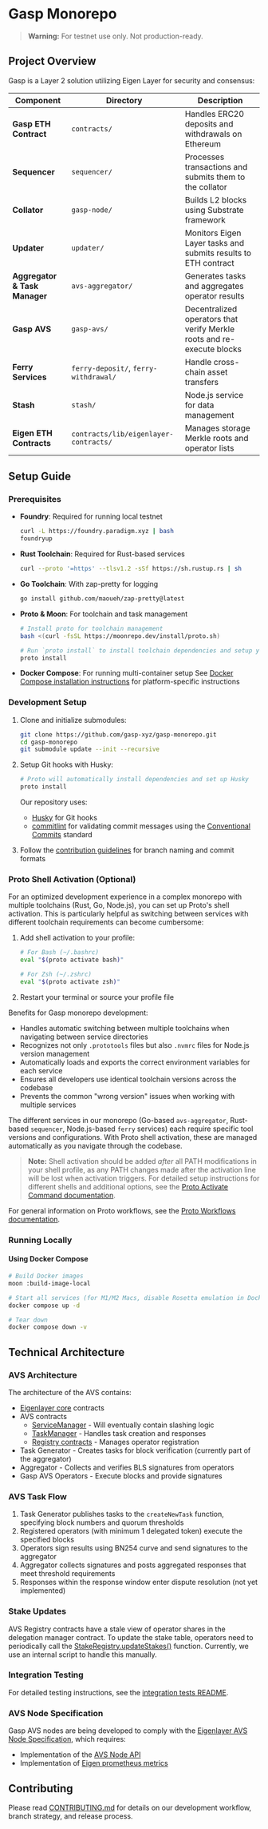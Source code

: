 # Gasp Monorepo

> **Warning:** For testnet use only. Not production-ready.

## Project Overview

Gasp is a Layer 2 solution utilizing Eigen Layer for security and consensus:

| Component | Directory | Description |
|-----------|-----------|-------------|
| **Gasp ETH Contract** | `contracts/` | Handles ERC20 deposits and withdrawals on Ethereum |
| **Sequencer** | `sequencer/` | Processes transactions and submits them to the collator |
| **Collator** | `gasp-node/` | Builds L2 blocks using Substrate framework |
| **Updater** | `updater/` | Monitors Eigen Layer tasks and submits results to ETH contract |
| **Aggregator & Task Manager** | `avs-aggregator/` | Generates tasks and aggregates operator results |
| **Gasp AVS** | `gasp-avs/` | Decentralized operators that verify Merkle roots and re-execute blocks |
| **Ferry Services** | `ferry-deposit/`, `ferry-withdrawal/` | Handle cross-chain asset transfers |
| **Stash** | `stash/` | Node.js service for data management |
| **Eigen ETH Contracts** | `contracts/lib/eigenlayer-contracts/` | Manages storage Merkle roots and operator lists |

## Setup Guide

### Prerequisites

- **Foundry**: Required for running local testnet

  ```bash
  curl -L https://foundry.paradigm.xyz | bash
  foundryup
  ```

- **Rust Toolchain**: Required for Rust-based services

  ```bash
  curl --proto '=https' --tlsv1.2 -sSf https://sh.rustup.rs | sh
  ```

- **Go Toolchain**: With zap-pretty for logging

  ```bash
  go install github.com/maoueh/zap-pretty@latest
  ```

- **Proto & Moon**: For toolchain and task management

  ```bash
  # Install proto for toolchain management
  bash <(curl -fsSL https://moonrepo.dev/install/proto.sh)
  
  # Run `proto install` to install toolchain dependencies and setup your machine for development
  proto install
  ```

- **Docker Compose**: For running multi-container setup
  See [Docker Compose installation instructions](https://docs.docker.com/compose/install/) for platform-specific instructions

### Development Setup

1. Clone and initialize submodules:

   ```bash
   git clone https://github.com/gasp-xyz/gasp-monorepo.git
   cd gasp-monorepo
   git submodule update --init --recursive
   ```

2. Setup Git hooks with Husky:

   ```bash
   # Proto will automatically install dependencies and set up Husky
   proto install
   ```

   Our repository uses:
   - [Husky](https://typicode.github.io/husky/) for Git hooks
   - [commitlint](https://commitlint.js.org/) for validating commit messages using the [Conventional Commits](https://www.conventionalcommits.org/) standard

3. Follow the [contribution guidelines](CONTRIBUTING.md) for branch naming and commit formats

### Proto Shell Activation (Optional)

For an optimized development experience in a complex monorepo with multiple toolchains (Rust, Go, Node.js), you can set up Proto's shell activation. This is particularly helpful as switching between services with different toolchain requirements can become cumbersome:

1. Add shell activation to your profile:

   ```bash
   # For Bash (~/.bashrc)
   eval "$(proto activate bash)"
   
   # For Zsh (~/.zshrc)
   eval "$(proto activate zsh)"
   ```

2. Restart your terminal or source your profile file

Benefits for Gasp monorepo development:

- Handles automatic switching between multiple toolchains when navigating between service directories
- Recognizes not only `.prototools` files but also `.nvmrc` files for Node.js version management
- Automatically loads and exports the correct environment variables for each service
- Ensures all developers use identical toolchain versions across the codebase
- Prevents the common "wrong version" issues when working with multiple services

The different services in our monorepo (Go-based `avs-aggregator`, Rust-based `sequencer`, Node.js-based `ferry` services) each require specific tool versions and configurations. With Proto shell activation, these are managed automatically as you navigate through the codebase.

> **Note:** Shell activation should be added *after* all PATH modifications in your shell profile, as any PATH changes made after the activation line will be lost when activation triggers. For detailed setup instructions for different shells and additional options, see the [Proto Activate Command documentation](https://moonrepo.dev/docs/proto/commands/activate#setup).

For general information on Proto workflows, see the [Proto Workflows documentation](https://moonrepo.dev/docs/proto/workflows).

### Running Locally

#### Using Docker Compose

```bash
# Build Docker images
moon :build-image-local

# Start all services (for M1/M2 Macs, disable Rosetta emulation in Docker Desktop)
docker compose up -d

# Tear down
docker compose down -v
```

## Technical Architecture

### AVS Architecture

The architecture of the AVS contains:

- [Eigenlayer core](https://github.com/Layr-Labs/eigenlayer-contracts/tree/master) contracts
- AVS contracts
  - [ServiceManager](contracts/src/MangataServiceManager.sol) - Will eventually contain slashing logic
  - [TaskManager](contracts/src/MangataTaskManager.sol) - Handles task creation and responses
  - [Registry contracts](https://github.com/Layr-Labs/eigenlayer-middleware) - Manages operator registration
- Task Generator - Creates tasks for block verification (currently part of the aggregator)
- Aggregator - Collects and verifies BLS signatures from operators
- Gasp AVS Operators - Execute blocks and provide signatures

### AVS Task Flow

1. Task Generator publishes tasks to the `createNewTask` function, specifying block numbers and quorum thresholds
2. Registered operators (with minimum 1 delegated token) execute the specified blocks
3. Operators sign results using BN254 curve and send signatures to the aggregator
4. Aggregator collects signatures and posts aggregated responses that meet threshold requirements
5. Responses within the response window enter dispute resolution (not yet implemented)

### Stake Updates

AVS Registry contracts have a stale view of operator shares in the delegation manager contract. To update the stake table, operators need to periodically call the [StakeRegistry.updateStakes()](https://github.com/Layr-Labs/eigenlayer-middleware/blob/f171a0812126bbb0bb6d44f53c622591a643e987/src/StakeRegistry.sol#L76) function. Currently, we use an internal script to handle this manually.

### Integration Testing

For detailed testing instructions, see the [integration tests README](tests/integration/README.md).

### AVS Node Specification

Gasp AVS nodes are being developed to comply with the [Eigenlayer AVS Node Specification](https://eigen.nethermind.io/), which requires:

- Implementation of the [AVS Node API](https://eigen.nethermind.io/docs/category/avs-node-api)
- Implementation of [Eigen prometheus metrics](https://eigen.nethermind.io/docs/category/metrics)

## Contributing

Please read [CONTRIBUTING.md](CONTRIBUTING.md) for details on our development workflow, branch strategy, and release process.
